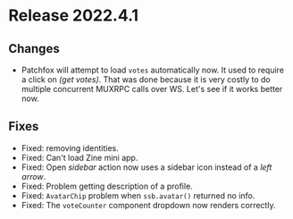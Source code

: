 # Release 2022.4.1


## Changes

* Patchfox will attempt to load `votes` automatically now. It used to require a click on _(get votes)_. That was done because it is very costly to do multiple concurrent MUXRPC calls over WS. Let's see if it works better now.

## Fixes

* Fixed: removing identities.
* Fixed: Can't load Zine mini app.
* Fixed: Open _sidebar_ action now uses a sidebar icon instead of a _left arrow_.
* Fixed: Problem getting description of a profile.
* Fixed: `AvatarChip` problem when `ssb.avatar()` returned no info.
* Fixed: The `voteCounter` component dropdown now renders correctly.
